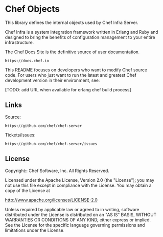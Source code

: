 # Chef Objects

This library defines the internal objects used by Chef Infra Server.

Chef Infra is a system integration framework written in Erlang and Ruby and designed to bring the benefits of configuration management to your entire infrastructure.

The Chef Docs Site is the definitive source of user documentation.

    https://docs.chef.io

This README focuses on developers who want to modify Chef source code.  For users who just want to run the latest and greatest Chef development version in their environment, see:

   [TODO: add URL when available for erlang chef build process]

## Links

Source:

    https://github.com/chef/chef-server

Tickets/Issues:

    https://github.com/chef/chef-server/issues

## License

Copyright:: Chef Software, Inc. All Rights Reserved.

Licensed under the Apache License, Version 2.0 (the "License"); you may not use this file except in compliance with the License.  You may obtain a copy of the License at

  http://www.apache.org/licenses/LICENSE-2.0

Unless required by applicable law or agreed to in writing, software distributed under the License is distributed on an "AS IS" BASIS, WITHOUT WARRANTIES OR CONDITIONS OF ANY KIND, either express or implied.  See the License for the specific language governing permissions and limitations under the License.
